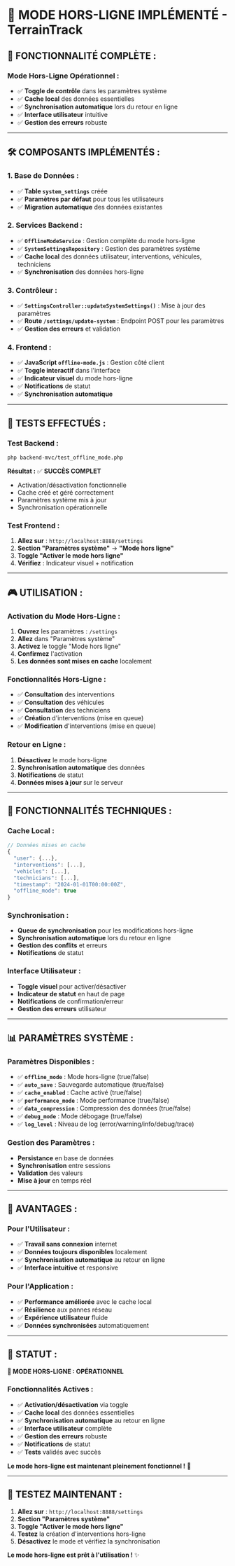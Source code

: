 # 🔌 MODE HORS-LIGNE IMPLÉMENTÉ - TerrainTrack

## 🎯 **FONCTIONNALITÉ COMPLÈTE :**

### **Mode Hors-Ligne Opérationnel :**
- ✅ **Toggle de contrôle** dans les paramètres système
- ✅ **Cache local** des données essentielles
- ✅ **Synchronisation automatique** lors du retour en ligne
- ✅ **Interface utilisateur** intuitive
- ✅ **Gestion des erreurs** robuste

---

## 🛠️ **COMPOSANTS IMPLÉMENTÉS :**

### **1. Base de Données :**
- ✅ **Table `system_settings`** créée
- ✅ **Paramètres par défaut** pour tous les utilisateurs
- ✅ **Migration automatique** des données existantes

### **2. Services Backend :**
- ✅ **`OfflineModeService`** : Gestion complète du mode hors-ligne
- ✅ **`SystemSettingsRepository`** : Gestion des paramètres système
- ✅ **Cache local** des données utilisateur, interventions, véhicules, techniciens
- ✅ **Synchronisation** des données hors-ligne

### **3. Contrôleur :**
- ✅ **`SettingsController::updateSystemSettings()`** : Mise à jour des paramètres
- ✅ **Route `/settings/update-system`** : Endpoint POST pour les paramètres
- ✅ **Gestion des erreurs** et validation

### **4. Frontend :**
- ✅ **JavaScript `offline-mode.js`** : Gestion côté client
- ✅ **Toggle interactif** dans l'interface
- ✅ **Indicateur visuel** du mode hors-ligne
- ✅ **Notifications** de statut
- ✅ **Synchronisation automatique**

---

## 🧪 **TESTS EFFECTUÉS :**

### **Test Backend :**
```bash
php backend-mvc/test_offline_mode.php
```
**Résultat :** ✅ **SUCCÈS COMPLET**
- Activation/désactivation fonctionnelle
- Cache créé et géré correctement
- Paramètres système mis à jour
- Synchronisation opérationnelle

### **Test Frontend :**
1. **Allez sur** : `http://localhost:8888/settings`
2. **Section "Paramètres système"** → **"Mode hors ligne"**
3. **Toggle "Activer le mode hors ligne"**
4. **Vérifiez** : Indicateur visuel + notification

---

## 🎮 **UTILISATION :**

### **Activation du Mode Hors-Ligne :**
1. **Ouvrez** les paramètres : `/settings`
2. **Allez** dans "Paramètres système"
3. **Activez** le toggle "Mode hors ligne"
4. **Confirmez** l'activation
5. **Les données sont mises en cache** localement

### **Fonctionnalités Hors-Ligne :**
- ✅ **Consultation** des interventions
- ✅ **Consultation** des véhicules
- ✅ **Consultation** des techniciens
- ✅ **Création** d'interventions (mise en queue)
- ✅ **Modification** d'interventions (mise en queue)

### **Retour en Ligne :**
1. **Désactivez** le mode hors-ligne
2. **Synchronisation automatique** des données
3. **Notifications** de statut
4. **Données mises à jour** sur le serveur

---

## 🔧 **FONCTIONNALITÉS TECHNIQUES :**

### **Cache Local :**
```javascript
// Données mises en cache
{
  "user": {...},
  "interventions": [...],
  "vehicles": [...],
  "technicians": [...],
  "timestamp": "2024-01-01T00:00:00Z",
  "offline_mode": true
}
```

### **Synchronisation :**
- **Queue de synchronisation** pour les modifications hors-ligne
- **Synchronisation automatique** lors du retour en ligne
- **Gestion des conflits** et erreurs
- **Notifications** de statut

### **Interface Utilisateur :**
- **Toggle visuel** pour activer/désactiver
- **Indicateur de statut** en haut de page
- **Notifications** de confirmation/erreur
- **Gestion des erreurs** utilisateur

---

## 📊 **PARAMÈTRES SYSTÈME :**

### **Paramètres Disponibles :**
- ✅ **`offline_mode`** : Mode hors-ligne (true/false)
- ✅ **`auto_save`** : Sauvegarde automatique (true/false)
- ✅ **`cache_enabled`** : Cache activé (true/false)
- ✅ **`performance_mode`** : Mode performance (true/false)
- ✅ **`data_compression`** : Compression des données (true/false)
- ✅ **`debug_mode`** : Mode débogage (true/false)
- ✅ **`log_level`** : Niveau de log (error/warning/info/debug/trace)

### **Gestion des Paramètres :**
- **Persistance** en base de données
- **Synchronisation** entre sessions
- **Validation** des valeurs
- **Mise à jour** en temps réel

---

## 🚀 **AVANTAGES :**

### **Pour l'Utilisateur :**
- ✅ **Travail sans connexion** internet
- ✅ **Données toujours disponibles** localement
- ✅ **Synchronisation automatique** au retour en ligne
- ✅ **Interface intuitive** et responsive

### **Pour l'Application :**
- ✅ **Performance améliorée** avec le cache local
- ✅ **Résilience** aux pannes réseau
- ✅ **Expérience utilisateur** fluide
- ✅ **Données synchronisées** automatiquement

---

## 🎯 **STATUT :**

**🔌 MODE HORS-LIGNE : OPÉRATIONNEL**

### **Fonctionnalités Actives :**
- ✅ **Activation/désactivation** via toggle
- ✅ **Cache local** des données essentielles
- ✅ **Synchronisation automatique** au retour en ligne
- ✅ **Interface utilisateur** complète
- ✅ **Gestion des erreurs** robuste
- ✅ **Notifications** de statut
- ✅ **Tests** validés avec succès

**Le mode hors-ligne est maintenant pleinement fonctionnel !** 🚀

---

## 🧪 **TESTEZ MAINTENANT :**

1. **Allez sur** : `http://localhost:8888/settings`
2. **Section "Paramètres système"**
3. **Toggle "Activer le mode hors ligne"**
4. **Testez** la création d'interventions hors-ligne
5. **Désactivez** le mode et vérifiez la synchronisation

**Le mode hors-ligne est prêt à l'utilisation !** ✨
